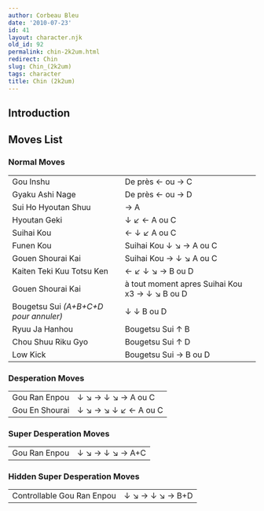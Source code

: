```yaml
---
author: Corbeau Bleu
date: '2010-07-23'
id: 41
layout: character.njk
old_id: 92
permalink: chin-2k2um.html
redirect: Chin
slug: Chin_(2k2um)
tags: character
title: Chin (2k2um)
---
```


## Introduction

## Moves List

### Normal Moves

|                                       |                                                |
|---------------------------------------|------------------------------------------------|
| Gou Inshu                             | De près ← ou → C                               |
| Gyaku Ashi Nage                       | De près ← ou → D                               |
| Sui Ho Hyoutan Shuu                   | → A                                            |
| Hyoutan Geki                          | ↓ ↙ ← A ou C                                   |
| Suihai Kou                            | ← ↓ ↙ A ou C                                   |
| Funen Kou                             | Suihai Kou ↓ ↘ → A ou C                        |
| Gouen Shourai Kai                     | Suihai Kou → ↓ ↘ A ou C                        |
| Kaiten Teki Kuu Totsu Ken             | ← ↙ ↓ ↘ → B ou D                               |
| Gouen Shourai Kai                     | à tout moment apres Suihai Kou x3 → ↓ ↘ B ou D |
| Bougetsu Sui *(A+B+C+D pour annuler)* | ↓ ↓ B ou D                                     |
| Ryuu Ja Hanhou                        | Bougetsu Sui ↑ B                               |
| Chou Shuu Riku Gyo                    | Bougetsu Sui ↑ D                               |
| Low Kick                              | Bougetsu Sui → B ou D                          |

### Desperation Moves

|                |                      |
|----------------|----------------------|
| Gou Ran Enpou  | ↓ ↘ → ↓ ↘ → A ou C   |
| Gou En Shourai | ↓ ↘ → ↘ ↓ ↙ ← A ou C |

### Super Desperation Moves

|               |                 |
|---------------|-----------------|
| Gou Ran Enpou | ↓ ↘ → ↓ ↘ → A+C |

### Hidden Super Desperation Moves

|                            |                 |
|----------------------------|-----------------|
| Controllable Gou Ran Enpou | ↓ ↘ → ↓ ↘ → B+D |